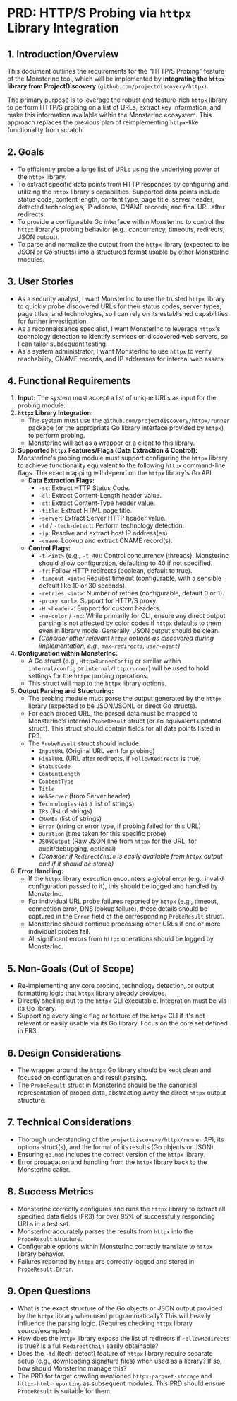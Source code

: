 # PRD: HTTP/S Probing via `httpx` Library Integration

## 1. Introduction/Overview

This document outlines the requirements for the "HTTP/S Probing" feature of the MonsterInc tool, which will be implemented by **integrating the `httpx` library from ProjectDiscovery** (`github.com/projectdiscovery/httpx`).

The primary purpose is to leverage the robust and feature-rich `httpx` library to perform HTTP/S probing on a list of URLs, extract key information, and make this information available within the MonsterInc ecosystem. This approach replaces the previous plan of reimplementing `httpx`-like functionality from scratch.

## 2. Goals

*   To efficiently probe a large list of URLs using the underlying power of the `httpx` library.
*   To extract specific data points from HTTP responses by configuring and utilizing the `httpx` library's capabilities. Supported data points include status code, content length, content type, page title, server header, detected technologies, IP address, CNAME records, and final URL after redirects.
*   To provide a configurable Go interface within MonsterInc to control the `httpx` library's probing behavior (e.g., concurrency, timeouts, redirects, JSON output).
*   To parse and normalize the output from the `httpx` library (expected to be JSON or Go structs) into a structured format usable by other MonsterInc modules.

## 3. User Stories

*   As a security analyst, I want MonsterInc to use the trusted `httpx` library to quickly probe discovered URLs for their status codes, server types, page titles, and technologies, so I can rely on its established capabilities for further investigation.
*   As a reconnaissance specialist, I want MonsterInc to leverage `httpx`'s technology detection to identify services on discovered web servers, so I can tailor subsequent testing.
*   As a system administrator, I want MonsterInc to use `httpx` to verify reachability, CNAME records, and IP addresses for internal web assets.

## 4. Functional Requirements

1.  **Input:** The system must accept a list of unique URLs as input for the probing module.
2.  **`httpx` Library Integration:**
    *   The system must use the `github.com/projectdiscovery/httpx/runner` package (or the appropriate Go library interface provided by `httpx`) to perform probing.
    *   MonsterInc will act as a wrapper or a client to this library.
3.  **Supported `httpx` Features/Flags (Data Extraction & Control):**
    MonsterInc's probing module must support configuring the `httpx` library to achieve functionality equivalent to the following `httpx` command-line flags. The exact mapping will depend on the `httpx` library's Go API.
    *   **Data Extraction Flags:**
        *   `-sc`: Extract HTTP Status Code.
        *   `-cl`: Extract Content-Length header value.
        *   `-ct`: Extract Content-Type header value.
        *   `-title`: Extract HTML page title.
        *   `-server`: Extract Server HTTP header value.
        *   `-td` / `-tech-detect`: Perform technology detection.
        *   `-ip`: Resolve and extract host IP address(es).
        *   `-cname`: Lookup and extract CNAME record(s).
    *   **Control Flags:**
        *   `-t <int>` (e.g., `-t 40`): Control concurrency (threads). MonsterInc should allow configuration, defaulting to 40 if not specified.
        *   `-fr`: Follow HTTP redirects (boolean, default to true).
        *   `-timeout <int>`: Request timeout (configurable, with a sensible default like 10 or 30 seconds).
        *   `-retries <int>`: Number of retries (configurable, default 0 or 1).
        *   `-proxy <url>`: Support for HTTP/S proxy.
        *   `-H <header>`: Support for custom headers.
        *   `-no-color` / `-nc`: While primarily for CLI, ensure any direct output parsing is not affected by color codes if `httpx` defaults to them even in library mode. Generally, JSON output should be clean.
        *   *(Consider other relevant `httpx` options as discovered during implementation, e.g., `max-redirects`, `user-agent`)*
4.  **Configuration within MonsterInc:**
    *   A Go struct (e.g., `HttpxRunnerConfig` or similar within `internal/config` or `internal/httpxrunner`) will be used to hold settings for the `httpx` probing operations.
    *   This struct will map to the `httpx` library options.
5.  **Output Parsing and Structuring:**
    *   The probing module must parse the output generated by the `httpx` library (expected to be JSON/JSONL or direct Go structs).
    *   For each probed URL, the parsed data must be mapped to MonsterInc's internal `ProbeResult` struct (or an equivalent updated struct). This struct should contain fields for all data points listed in FR3.
    *   The `ProbeResult` struct should include:
        *   `InputURL` (Original URL sent for probing)
        *   `FinalURL` (URL after redirects, if `FollowRedirects` is true)
        *   `StatusCode`
        *   `ContentLength`
        *   `ContentType`
        *   `Title`
        *   `WebServer` (from Server header)
        *   `Technologies` (as a list of strings)
        *   `IPs` (list of strings)
        *   `CNAMEs` (list of strings)
        *   `Error` (string or error type, if probing failed for this URL)
        *   `Duration` (time taken for this specific probe)
        *   `JSONOutput` (Raw JSON line from `httpx` for the URL, for audit/debugging, optional)
        *   *(Consider if `RedirectChain` is easily available from `httpx` output and if it should be stored)*
6.  **Error Handling:**
    *   If the `httpx` library execution encounters a global error (e.g., invalid configuration passed to it), this should be logged and handled by MonsterInc.
    *   For individual URL probe failures reported by `httpx` (e.g., timeout, connection error, DNS lookup failure), these details should be captured in the `Error` field of the corresponding `ProbeResult` struct.
    *   MonsterInc should continue processing other URLs if one or more individual probes fail.
    *   All significant errors from `httpx` operations should be logged by MonsterInc.

## 5. Non-Goals (Out of Scope)

*   Re-implementing any core probing, technology detection, or output formatting logic that `httpx` library already provides.
*   Directly shelling out to the `httpx` CLI executable. Integration must be via its Go library.
*   Supporting every single flag or feature of the `httpx` CLI if it's not relevant or easily usable via its Go library. Focus on the core set defined in FR3.

## 6. Design Considerations

*   The wrapper around the `httpx` Go library should be kept clean and focused on configuration and result parsing.
*   The `ProbeResult` struct in MonsterInc should be the canonical representation of probed data, abstracting away the direct `httpx` output structure.

## 7. Technical Considerations

*   Thorough understanding of the `projectdiscovery/httpx/runner` API, its options struct(s), and the format of its results (Go objects or JSON).
*   Ensuring `go.mod` includes the correct version of the `httpx` library.
*   Error propagation and handling from the `httpx` library back to the MonsterInc caller.

## 8. Success Metrics

*   MonsterInc correctly configures and runs the `httpx` library to extract all specified data fields (FR3) for over 95% of successfully responding URLs in a test set.
*   MonsterInc accurately parses the results from `httpx` into the `ProbeResult` structure.
*   Configurable options within MonsterInc correctly translate to `httpx` library behavior.
*   Failures reported by `httpx` are correctly logged and stored in `ProbeResult.Error`.

## 9. Open Questions

*   What is the exact structure of the Go objects or JSON output provided by the `httpx` library when used programmatically? This will heavily influence the parsing logic. (Requires checking `httpx` library source/examples).
*   How does the `httpx` library expose the list of redirects if `FollowRedirects` is true? Is a full `RedirectChain` easily obtainable?
*   Does the `-td` (tech-detect) feature of `httpx` library require separate setup (e.g., downloading signature files) when used as a library? If so, how should MonsterInc manage this?
*   The PRD for target crawling mentioned `httpx-parquet-storage` and `httpx-html-reporting` as subsequent modules. This PRD should ensure `ProbeResult` is suitable for them. 